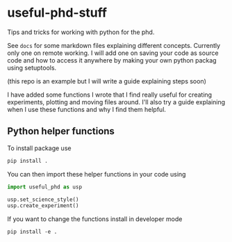 # useful-phd-stuff
Tips and tricks for working with python for the phd. 

See `docs` for some markdown files explaining different concepts. Currently only one on remote working.
I will add one on saving your code as source code and how to access it anywhere by making your own python packag using setuptools.

(this repo is an example but I will write a guide explaining steps soon)

I have added some functions I wrote that I find really useful for creating experiments, plotting and moving files around.
I'll also try a guide explaining when I use these functions and why I find them helpful.
## Python helper functions
To install package use 
```bash
pip install .
```

You can then import these helper functions in your code using
```Python
import useful_phd as usp

usp.set_science_style()
usp.create_experiment()
```


If you want to change the functions install in developer mode 
```
pip install -e .
```
